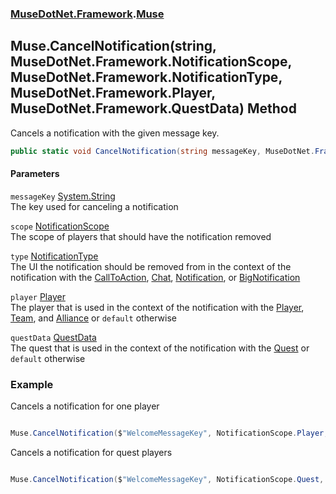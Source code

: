 ### [MuseDotNet.Framework](./MuseDotNet-Framework.md 'MuseDotNet.Framework').[Muse](./Muse.md 'MuseDotNet.Framework.Muse')
## Muse.CancelNotification(string, MuseDotNet.Framework.NotificationScope, MuseDotNet.Framework.NotificationType, MuseDotNet.Framework.Player, MuseDotNet.Framework.QuestData) Method
Cancels a notification with the given message key.  
```csharp
public static void CancelNotification(string messageKey, MuseDotNet.Framework.NotificationScope scope, MuseDotNet.Framework.NotificationType type, MuseDotNet.Framework.Player player=default(MuseDotNet.Framework.Player), MuseDotNet.Framework.QuestData questData=default(MuseDotNet.Framework.QuestData));
```
#### Parameters
<a name='MuseDotNet-Framework-Muse-CancelNotification(string_MuseDotNet-Framework-NotificationScope_MuseDotNet-Framework-NotificationType_MuseDotNet-Framework-Player_MuseDotNet-Framework-QuestData)-messageKey'></a>
`messageKey` [System.String](https://docs.microsoft.com/en-us/dotnet/api/System.String 'System.String')  
The key used for canceling a notification  
  
<a name='MuseDotNet-Framework-Muse-CancelNotification(string_MuseDotNet-Framework-NotificationScope_MuseDotNet-Framework-NotificationType_MuseDotNet-Framework-Player_MuseDotNet-Framework-QuestData)-scope'></a>
`scope` [NotificationScope](./NotificationScope.md 'MuseDotNet.Framework.NotificationScope')  
The scope of players that should have the notification removed  
  
<a name='MuseDotNet-Framework-Muse-CancelNotification(string_MuseDotNet-Framework-NotificationScope_MuseDotNet-Framework-NotificationType_MuseDotNet-Framework-Player_MuseDotNet-Framework-QuestData)-type'></a>
`type` [NotificationType](./NotificationType.md 'MuseDotNet.Framework.NotificationType')  
The UI the notification should be removed from in the context of the notification with the [CallToAction](./NotificationType.md#NotificationType-CallToAction 'MuseDotNet.Framework.NotificationType.CallToAction'), [Chat](./NotificationType.md#NotificationType-Chat 'MuseDotNet.Framework.NotificationType.Chat'), [Notification](./NotificationType.md#NotificationType-Notification 'MuseDotNet.Framework.NotificationType.Notification'), or [BigNotification](./NotificationType.md#NotificationType-BigNotification 'MuseDotNet.Framework.NotificationType.BigNotification')  
  
<a name='MuseDotNet-Framework-Muse-CancelNotification(string_MuseDotNet-Framework-NotificationScope_MuseDotNet-Framework-NotificationType_MuseDotNet-Framework-Player_MuseDotNet-Framework-QuestData)-player'></a>
`player` [Player](./Player.md 'MuseDotNet.Framework.Player')  
The player that is used in the context of the notification with the [Player](./NotificationScope.md#NotificationScope-Player 'MuseDotNet.Framework.NotificationScope.Player'), [Team](./NotificationScope.md#NotificationScope-Team 'MuseDotNet.Framework.NotificationScope.Team'), and [Alliance](./NotificationScope.md#NotificationScope-Alliance 'MuseDotNet.Framework.NotificationScope.Alliance') or `default` otherwise  
  
<a name='MuseDotNet-Framework-Muse-CancelNotification(string_MuseDotNet-Framework-NotificationScope_MuseDotNet-Framework-NotificationType_MuseDotNet-Framework-Player_MuseDotNet-Framework-QuestData)-questData'></a>
`questData` [QuestData](./QuestData.md 'MuseDotNet.Framework.QuestData')  
The quest that is used in the context of the notification with the [Quest](./NotificationScope.md#NotificationScope-Quest 'MuseDotNet.Framework.NotificationScope.Quest') or `default` otherwise  
  
### Example
Cancels a notification for one player  
```csharp

Muse.CancelNotification($"WelcomeMessageKey", NotificationScope.Player, NotificationType.BigNotification, Player);

```

  
Cancels a notification for quest players  
```csharp

Muse.CancelNotification($"WelcomeMessageKey", NotificationScope.Quest, NotificationType.BigNotification, Player);

```  
